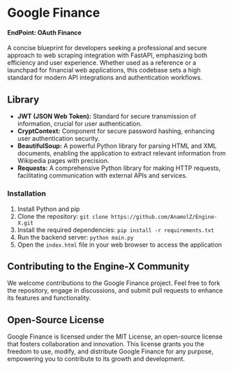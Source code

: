# Google Finance
  #### EndPoint: OAuth Finance 
A concise blueprint for developers seeking a professional and secure approach to web scraping integration with FastAPI, emphasizing both efficiency and user experience. Whether used as a reference or a launchpad for financial web applications, this codebase sets a high standard for modern API integrations and authentication workflows.

## Library

* **JWT (JSON Web Token):** Standard for secure transmission of information, crucial for user authentication.
* **CryptContext:** Component for secure password hashing, enhancing user authentication security.
* **BeautifulSoup:** A powerful Python library for parsing HTML and XML documents, enabling the application to extract relevant information from Wikipedia pages with precision.
* **Requests:** A comprehensive Python library for making HTTP requests, facilitating communication with external APIs and services.

### Installation

1. Install Python and pip
2. Clone the repository: `git clone https://github.com/AnamolZ/Engine-X.git`
3. Install the required dependencies: `pip install -r requirements.txt`
4. Run the backend server: `python main.py`
5. Open the `index.html` file in your web browser to access the application

## Contributing to the Engine-X Community

We welcome contributions to the Google Finance project. Feel free to fork the repository, engage in discussions, and submit pull requests to enhance its features and functionality.

## Open-Source License

Google Finance is licensed under the MIT License, an open-source license that fosters collaboration and innovation. This license grants you the freedom to use, modify, and distribute Google Finance for any purpose, empowering you to contribute to its growth and development.
